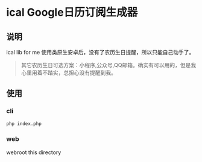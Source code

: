 # ical Google日历订阅生成器

## 说明

ical lib for me
使用类原生安卓后，没有了农历生日提醒，所以只能自己动手了。

> 其它农历生日可选方案：小程序,公众号,QQ邮箱。确实有可以用的，但是我心里用着不踏实，总担心没有提醒到我。

## 使用

### cli

```bash
php index.php
```

### web

webroot this directory

